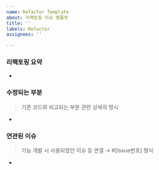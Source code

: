 ```yaml
---
name: Refactor Template
about: 리팩토링 이슈 템플릿
title: ''
labels: Refactor
assignees: ''

---
```


### 리팩토링 요약
-

### 수정되는 부분
> 기존 코드와 비교되는 부분 관련 상세히 명시
-

### 연관된 이슈
> 기능 개발 시 사용되었던 이슈 등 연결 → #[Issue번호] 형식
-
